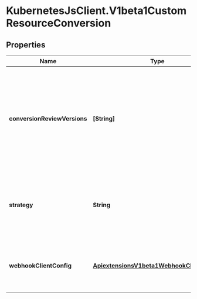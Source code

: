 # KubernetesJsClient.V1beta1CustomResourceConversion

## Properties
Name | Type | Description | Notes
------------ | ------------- | ------------- | -------------
**conversionReviewVersions** | **[String]** | ConversionReviewVersions is an ordered list of preferred &#x60;ConversionReview&#x60; versions the Webhook expects. API server will try to use first version in the list which it supports. If none of the versions specified in this list supported by API server, conversion will fail for this object. If a persisted Webhook configuration specifies allowed versions and does not include any versions known to the API Server, calls to the webhook will fail. Default to &#x60;[&#39;v1beta1&#39;]&#x60;. | [optional] 
**strategy** | **String** | &#x60;strategy&#x60; specifies the conversion strategy. Allowed values are: - &#x60;None&#x60;: The converter only change the apiVersion and would not touch any other field in the CR. - &#x60;Webhook&#x60;: API Server will call to an external webhook to do the conversion. Additional information is needed for this option. | 
**webhookClientConfig** | [**ApiextensionsV1beta1WebhookClientConfig**](ApiextensionsV1beta1WebhookClientConfig.md) | &#x60;webhookClientConfig&#x60; is the instructions for how to call the webhook if strategy is &#x60;Webhook&#x60;. This field is alpha-level and is only honored by servers that enable the CustomResourceWebhookConversion feature. | [optional] 


